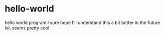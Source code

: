 # hello-world
hello world program
I sure hope I'll understand this a bit better in the future lol, seems pretty cool
